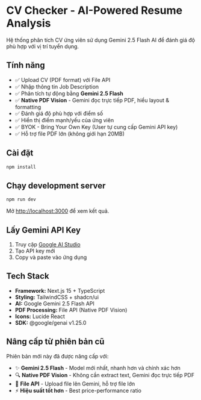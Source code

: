# CV Checker - AI-Powered Resume Analysis

Hệ thống phân tích CV ứng viên sử dụng Gemini 2.5 Flash AI để đánh giá độ phù hợp với vị trí tuyển dụng.

## Tính năng

- ✅ Upload CV (PDF format) với File API
- ✅ Nhập thông tin Job Description
- ✅ Phân tích tự động bằng **Gemini 2.5 Flash**
- ✅ **Native PDF Vision** - Gemini đọc trực tiếp PDF, hiểu layout & formatting
- ✅ Đánh giá độ phù hợp với điểm số
- ✅ Hiển thị điểm mạnh/yếu của ứng viên
- ✅ BYOK - Bring Your Own Key (User tự cung cấp Gemini API key)
- ✅ Hỗ trợ file PDF lớn (không giới hạn 20MB)

## Cài đặt

```bash
npm install
```

## Chạy development server

```bash
npm run dev
```

Mở [http://localhost:3000](http://localhost:3000) để xem kết quả.

## Lấy Gemini API Key

1. Truy cập [Google AI Studio](https://makersuite.google.com/app/apikey)
2. Tạo API key mới
3. Copy và paste vào ứng dụng

## Tech Stack

- **Framework:** Next.js 15 + TypeScript
- **Styling:** TailwindCSS + shadcn/ui
- **AI:** Google Gemini 2.5 Flash API
- **PDF Processing:** File API (Native PDF Vision)
- **Icons:** Lucide React
- **SDK:** @google/genai v1.25.0

## Nâng cấp từ phiên bản cũ

Phiên bản mới này đã được nâng cấp với:
- ✨ **Gemini 2.5 Flash** - Model mới nhất, nhanh hơn và chính xác hơn
- 🔍 **Native PDF Vision** - Không cần extract text, Gemini đọc trực tiếp PDF
- 📁 **File API** - Upload file lên Gemini, hỗ trợ file lớn
- ⚡ **Hiệu suất tốt hơn** - Best price-performance ratio

